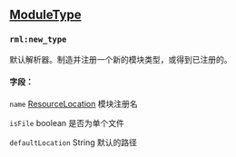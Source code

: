 ## [ModuleType](https://ecdcaeb.github.io/ResourceModLoader/zh_cn/deserializer/)

### `rml:new_type`
默认解析器。制造并注册一个新的模块类型，或得到已注册的。

#### 字段：

`name` [ResourceLocation](https://ecdcaeb.github.io/ResourceModLoader/zh_cn/deserializer/ResourceLocation)
模块注册名

`isFile` boolean 是否为单个文件

`defaultLocation` String 默认的路径